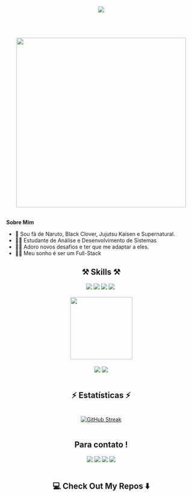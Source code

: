 <h1 align="center" >
  <img src="http://readme-typing-svg.herokuapp.com?font=Fira+Code&weight=900&size=35&duration=4000&pause=700&color=F70000&random=false&width=500&height=70&lines=Ol%C3%A1!%F0%9F%91%8B;Me+chamo+Erick+Souza+!;" />
</h1>

<br />

<p align="center">
<br><img src="https://media.giphy.com/media/2IudUHdI075HL02Pkk/giphy.gif" width="450px"><br><br>
</p>

**Sobre Mim**
- 🧙 Sou fã de Naruto, Black Clover, Jujutsu Kaisen e Supernatural.
- 👨‍🎓 Estudante de Análise e Desenvolvimento de Sistemas
- 🧗‍♂️ Adoro novos desafios e ter que me adaptar a eles.
- 👨‍💻 Meu sonho é ser um Full-Stack


<h2 align="center">⚒️ Skills ⚒️</h2>

<div align="center">
  
<img src="https://img.shields.io/badge/html5-%23E34F26.svg?style=for-the-badge&logo=html5&logoColor=white" target="_blank" > 
<img src="https://img.shields.io/badge/css3-%231572B6.svg?style=for-the-badge&logo=css3&logoColor=white" target="_blank" >
<img src="https://img.shields.io/badge/python-3670A0?style=for-the-badge&logo=python&logoColor=ffdd54" target="_blank" >
<img src="https://img.shields.io/badge/javascript-%23323330.svg?style=for-the-badge&logo=javascript&logoColor=%23F7DF1E" target="_blank" >
<img rc="https://img.shields.io/badge/Visual%20Studio%20Code-0078d7.svg?style=for-the-badge&logo=visual-studio-code&logoColor=white" >

</div>

<br />

<div align="center" >
   <a href="https://github.com/ErickszDEV">
   
   <img height="165em" src="https://github-readme-stats.vercel.app/api/top-langs/?username=ErickszDEV&layout=compact&langs_count=6&theme=radical"/>
</div>
     
 <br />
<div align="center" >   
<a href="https://github.com/ErickszDEV/PROJETOS-DEV-EM-DOBRO"><img align="center" src="https://github-readme-stats.vercel.app/api/pin/?username=ErickszDEV&repo=PROJETOS-DEV-EM-DOBRO&theme=buefy"/></a>
<a href="https://github.com/ErickszDEV/CadastroListagemDeProdutos"><img align="center" src="https://github-readme-stats.vercel.app/api/pin/?username=ErickszDEV&repo=CadastroListagemDeProdutos&theme=buefy"/></a>
</div>  

<br />

<h2 align="center">⚡ Estatísticas ⚡</h2>
<br>
<div align=center>
<a href="https://git.io/streak-stats"><img src="https://streak-stats.demolab.com?user=ErickszDEV&theme=dark&hide_border=falso&locale=pt_BR" alt="GitHub Streak" /></a>
<br/>
</div>

<br/>

<h2 align="center" > Para contato ! </h2>
 
<div align="center" > 
  <a href="https://instagram.com/suxpeit0_dev" target="_blank"><img src="https://img.shields.io/badge/-Instagram-%23E4405F?style=for-the-badge&logo=instagram&logoColor=white" target="_blank"></a>
  <a href = "mailto:ericksouzadeveloper@yahoo.com" target="_blank"><img src="https://img.shields.io/badge/Gmail-D14836?style=for-the-badge&logo=gmail&logoColor=white" target="_blank"></a>
  <a href="https://www.linkedin.com/in/ericksouza-dev" target="_blank"><img src="https://img.shields.io/badge/LinkedIn-0077B5?style=for-the-badge&logo=linkedin&logoColor=white" target="_blank"></a>
  <a href="#" target="_blank"><img src="https://img.shields.io/badge/website-000000?style=for-the-badge&logo=About.me&logoColor=white" target="_blank"></a>
</div>

<br />

<h2  align="center">💻 Check Out My Repos ⬇️ </h2>
